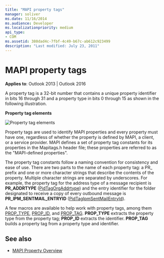 ```yaml
---
title: "MAPI property tags"
manager: soliver
ms.date: 11/16/2014
ms.audience: Developer
ms.localizationpriority: medium
api_type:
- COM
ms.assetid: 380dad4c-7fbf-4c49-b67c-ab612c923499
description: "Last modified: July 23, 2011"
---
```


# MAPI property tags
  
**Applies to**: Outlook 2013 | Outlook 2016 
  
A property tag is a 32-bit number that contains a unique property identifier in bits 16 through 31 and a property type in bits 0 through 15 as shown in the following illustration. 
  
**Property tag elements**
  
![Property tag elements](media/amapi_10.gif "Property tag elements")
  
Property tags are used to identify MAPI properties and every property must have one, regardless of whether the property is defined by MAPI, a client, or a service provider. MAPI defines a set of property tag constants for its properties in the Mapitags.h header file; these properties are referred to as the "MAPI-defined properties". 
  
The property tag constants follow a naming convention for consistency and ease of use. There are two parts to the name of each property tag: a PR_ prefix and one or more character strings that describe the contents of the property. Multiple character strings are separated by underscores. For example, the property tag for the address type of a message recipient is **PR\_ADDRTYPE** ([PidTagOrgAddrtype](https://msdn.microsoft.com/library/d40b5707-e4d5-4746-88d4-8616a3789789%28Office.15%29.aspx)) and the entry identifier for the folder designated to receive a copy of every outbound message is **PR_IPM_SENTMAIL_ENTRYID** ([PidTagIpmSentMailEntryId](pidtagipmsentmailentryid-canonical-property.md)).
  
A few macros are available to help work with property tags, among them [PROP_TYPE](prop_type.md), [PROP_ID](prop_id.md), and [PROP_TAG](prop_tag.md). **PROP\_TYPE** extracts the property type from the property tag; **PROP\_ID** extracts the identifier. **PROP_TAG** builds a property tag from a property type and identifier. 
  
## See also

- [MAPI Property Overview](mapi-property-overview.md)


